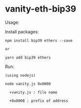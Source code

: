 # vanity-eth-bip39
Usage:

  Install packages:

    npm install bip39 ethers --save

    or

    yarn add bip39 ethers
  Run:

    (using nodejs)

    node vanity.js 0x0000
  
      +vanity.js : file name
  
      +0x0000 : prefix of address
